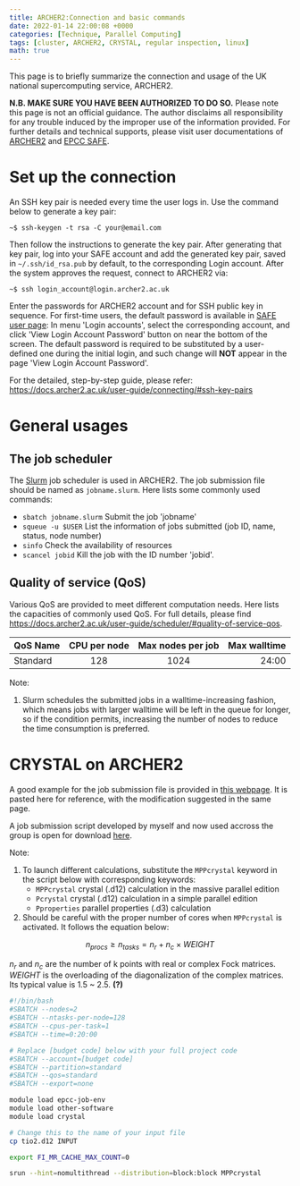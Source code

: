 ```yaml
---
title: ARCHER2:Connection and basic commands
date: 2022-01-14 22:00:08 +0000
categories: [Technique, Parallel Computing]
tags: [cluster, ARCHER2, CRYSTAL, regular inspection, linux]
math: true
---
```


This page is to briefly summarize the connection and usage of the UK national supercomputing service, ARCHER2. 

**N.B. MAKE SURE YOU HAVE BEEN AUTHORIZED TO DO SO.** Please note this page is not an official guidance. The author disclaims all responsibility for any trouble induced by the improper use of the information provided. For further details and technical supports, please visit user documentations of [ARCHER2](https://docs.archer2.ac.uk/) and [EPCC SAFE](https://epcced.github.io/safe-docs/safe-for-users/#package-group). 

# Set up the connection
An SSH key pair is needed every time the user logs in. Use the command below to generate a key pair: 

``` console
~$ ssh-keygen -t rsa -C your@email.com
```

Then follow the instructions to generate the key pair. After generating that key pair, log into your SAFE account and add the generated key pair, saved in `~/.ssh/id_rsa.pub` by default, to the corresponding Login account. After the system approves the request, connect to ARCHER2 via: 

``` console
~$ ssh login_account@login.archer2.ac.uk
```

Enter the passwords for ARCHER2 account and for SSH public key in sequence. For first-time users, the default password is available in [SAFE user page](https://safe.epcc.ed.ac.uk/): In menu 'Login accounts', select the corresponding account, and click 'View Login Account Password' button on near the bottom of the screen. The default password is required to be substituted by a user-defined one during the initial login, and such change will **NOT** appear in the page 'View Login Account Password'. 

For the detailed, step-by-step guide, please refer: <https://docs.archer2.ac.uk/user-guide/connecting/#ssh-key-pairs> 

# General usages
## The job scheduler
The [Slurm](https://slurm.schedmd.com/overview.html) job scheduler is used in ARCHER2. The job submission file should be named as `jobname.slurm`. Here lists some commonly used commands: 

* `sbatch jobname.slurm` Submit the job 'jobname'  
* `squeue -u $USER` List the information of jobs submitted (job ID, name, status, node number)  
* `sinfo` Check the availability of resources  
* `scancel jobid` Kill the job with the ID number 'jobid'.   

## Quality of service (QoS)
Various QoS are provided to meet different computation needs. Here lists the capacities of commonly used QoS. For full details, please find <https://docs.archer2.ac.uk/user-guide/scheduler/#quality-of-service-qos>.  

| QoS Name  | CPU per node | Max nodes per job | Max walltime |
|:----------|:------------:|:-----------------:|-------------:|
| Standard  | 128          | 1024              | 24:00        |

Note:  
1. Slurm schedules the submitted jobs in a walltime-increasing fashion, which means jobs with larger walltime will be left in the queue for longer, so if the condition permits, increasing the number of nodes to reduce the time consumption is preferred. 

# CRYSTAL on ARCHER2
A good example for the job submission file is provided in [this webpage](https://docs.archer2.ac.uk/other-software/crystal/#running-parallel-crystal-jobs). It is pasted here for reference, with the modification suggested in the same page. 

A job submission script developed by myself and now used accross the group is open for download [here](https://github.com/cmsg-icl/crystal_shape_control/tree/main/Job_Submitter_specific/CRYSTAL/ARCHER2).

Note: 
1. To launch different calculations, substitute the `MPPcrystal` keyword in the script below with corresponding keywords:  
    * `MPPcrystal` crystal (.d12) calculation in the massive parallel edition  
    * `Pcrystal` crystal (.d12) calculation in a simple parallel edition  
    * `Pproperties` parallel properties (.d3) calculation  
2. Should be careful with the proper number of cores when `MPPcrystal` is activated. It follows the equation below: 

$$ n_{procs} \geq n_{tasks} = n_{r} + n_{c} \times WEIGHT $$  

$n_{r}$ and $n_{c}$ are the number of k points with real or complex Fock matrices. $WEIGHT$ is the overloading of the diagonalization of the complex matrices. Its typical value is 1.5 ~ 2.5. **(?)**


``` bash
#!/bin/bash
#SBATCH --nodes=2
#SBATCH --ntasks-per-node=128
#SBATCH --cpus-per-task=1
#SBATCH --time=0:20:00

# Replace [budget code] below with your full project code
#SBATCH --account=[budget code]
#SBATCH --partition=standard
#SBATCH --qos=standard
#SBATCH --export=none

module load epcc-job-env
module load other-software
module load crystal

# Change this to the name of your input file
cp tio2.d12 INPUT

export FI_MR_CACHE_MAX_COUNT=0 

srun --hint=nomultithread --distribution=block:block MPPcrystal
```
